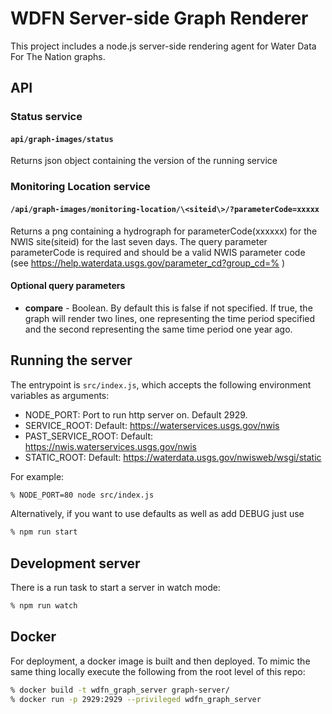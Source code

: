 # WDFN Server-side Graph Renderer

This project includes a node.js server-side rendering agent for Water Data For
The Nation graphs.

## API
### Status service
#### ```api/graph-images/status```
Returns json object containing the  version of the running service

### Monitoring Location service  
#### ```/api/graph-images/monitoring-location/\<siteid\>/?parameterCode=xxxxx```
Returns a png containing a hydrograph for parameterCode(xxxxxx) for the NWIS site(siteid) for the
last seven days. The query parameter parameterCode is required and should be a valid NWIS parameter code (see 
https://help.waterdata.usgs.gov/parameter_cd?group_cd=% )
#### Optional query parameters
- **compare** - Boolean. By default this is false if not specified. If true, the graph will render two lines,
one representing the time period specified and the second representing the same time period one year ago.

## Running the server

The entrypoint is `src/index.js`, which accepts the following environment
variables as arguments:

- NODE_PORT: Port to run http server on. Default 2929.
- SERVICE_ROOT: Default: https://waterservices.usgs.gov/nwis
- PAST_SERVICE_ROOT: Default: https://nwis.waterservices.usgs.gov/nwis
- STATIC_ROOT: Default: https://waterdata.usgs.gov/nwisweb/wsgi/static

For example:

```bash
% NODE_PORT=80 node src/index.js
```

Alternatively, if you want to use defaults as well as add DEBUG just use
```bash
% npm run start
```

## Development server

There is a run task to start a server in watch mode:

```bash
% npm run watch
```

## Docker

For deployment, a docker image is built and then deployed. To mimic the same thing locally execute the following
from the root level of this repo:
```bash
% docker build -t wdfn_graph_server graph-server/
% docker run -p 2929:2929 --privileged wdfn_graph_server
```
